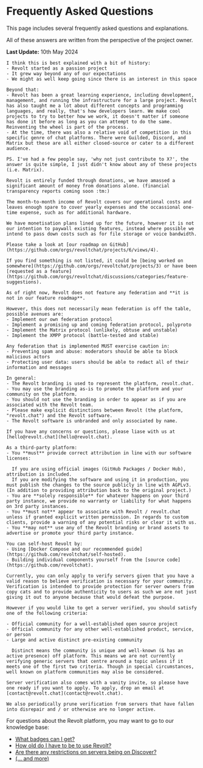 # Frequently Asked Questions

This page includes several frequently asked questions and explanations.

All of these answers are written from the perspective of the project owner.

**Last Update:** 10th May 2024

```admonish info collapsible=true title="Why another project?"
I think this is best explained with a bit of history:
- Revolt started as a passion project
- It grew way beyond any of our expectations
- We might as well keep going since there is an interest in this space

Beyond that:
- Revolt has been a great learning experience, including development, management, and running the infrastructure for a large project. Revolt has also taught me a lot about different concepts and programming languages, and really, that's how developers learn. We make cool projects to try to better how we work, it doesn't matter if someone has done it before as long as you can attempt to do the same. Reinventing the wheel is part of the process.
- At the time, there was also a relative void of competition in this specific genre of chat platforms. There were Guilded, Discord, and Matrix but these are all either closed-source or cater to a different audience.

PS. I've had a few people say, 'why not just contribute to X?', the answer is quite simple, I just didn't know about any of these projects (i.e. Matrix).
```

```admonish info collapsible=true title="How are we funded?"
Revolt is entirely funded through donations, we have amassed a significant amount of money from donations alone. (financial transparency reports coming soon :tm:)

The month-to-month income of Revolt covers our operational costs and leaves enough spare to cover yearly expenses and the occassional one-time expense, such as for additional hardware.

We have monetisation plans lined up for the future, however it is not our intention to paywall existing features, instead where possible we intend to pass down costs such as for file storage or voice bandwidth.
```

```admonish info collapsible=true title="'X' feature when?"
Please take a look at [our roadmap on GitHub](https://github.com/orgs/revoltchat/projects/6/views/4).

If you find something is not listed, it could be [being worked on somewhere](https://github.com/orgs/revoltchat/projects/3) or have been [requested as a feature](https://github.com/orgs/revoltchat/discussions/categories/feature-suggestions).
```

```admonish info collapsible=true title="Does Revolt have federation?"
As of right now, Revolt does not feature any federation and **it is not in our feature roadmap**.

However, this does not necessarily mean federation is off the table, possible avenues are:
- Implement our own federation protocol
- Implement a promising up and coming federation protocol, polyproto
- Implement the Matrix protocol (unlikely, obtuse and unstable)
- Implement the XMPP protocol (battle-tested and stable)

Any federation that is implemented MUST exercise caution in:
- Preventing spam and abuse: moderators should be able to block malicious actors
- Protecting user data: users should be able to redact all of their information and messages
```

```admonish info collapsible=true title="What can I do with Revolt and how do I self-host?"
In general:
- The Revolt branding is used to represent the platform, revolt.chat.
- You may use the branding as-is to promote the platform and your community on the platform.
- You should not use the branding in order to appear as if you are associated with the Revolt team.
- Please make explicit distinctions between Revolt (the platform, "revolt.chat") and the Revolt software.
- The Revolt software is unbranded and only associated by name.

If you have any concerns or questions, please liase with us at [hello@revolt.chat](hello@revolt.chat).

As a third-party platform:
- You **must** provide correct attribution in line with our software licenses:

  If you are using official images (GitHub Packages / Docker Hub), attribution is included.
  If you are modifying the software and using it in production, you must publish the changes to the source publicly in line with AGPLv3. (In addition to providing attribution back to the original project.)
- You are **solely responsible** for whatever happens on your third party instance, we provide no warranty or liability for what happens on 3rd party instances.
- You **must not** appear to associate with Revolt / revolt.chat unless if granted explicit written permission. In regards to custom clients, provide a warning of any potential risks or clear it with us.
- You **may not** use any of the Revolt branding or brand assets to advertise or promote your third party instance.

You can self-host Revolt by:
- Using [Docker Compose and our recommended guide](https://github.com/revoltchat/self-hosted).
- Building individual components yourself from the [source code](https://github.com/revoltchat).
```

```admonish info collapsible=true title="Can you verify my server/bot?"
Currently, you can only apply to verify servers given that you have a valid reason to believe verification is necessary for your community. Verification is intended to provide protection for server owners from copy cats and to provide authenticity to users as such we are not just giving it out to anyone because that would defeat the purpose.

However if you would like to get a server verified, you should satisfy one of the following criteria:

- Official community for a well-established open source project
- Official community for any other well-established product, service, or person
- Large and active distinct pre-existing community

  Distinct means the community is unique and well-known (& has an active presence) off platform. This means we are not currently verifying generic servers that centre around a topic unless if it meets one of the first two criteria. Though in special circumstances, well known on platform communities may also be considered.

Server verification also comes with a vanity invite, so please have one ready if you want to apply. To apply, drop an email at [contact@revolt.chat](contact@revolt.chat).

We also periodically prune verification from servers that have fallen into disrepair and / or otherwise are no longer active.
```

For questions about the Revolt platform, you may want to go to our knowledge base:

- [What badges can I get?](https://support.revolt.chat/kb/account/badges)
- [How old do I have to be to use Revolt?](https://support.revolt.chat/kb/safety/minimum-age-guidelines)
- [Are there any restrictions on servers being on Discover?](https://support.revolt.chat/kb/safety/discover-guidelines)
- [(... and more)](https://support.revolt.chat)
